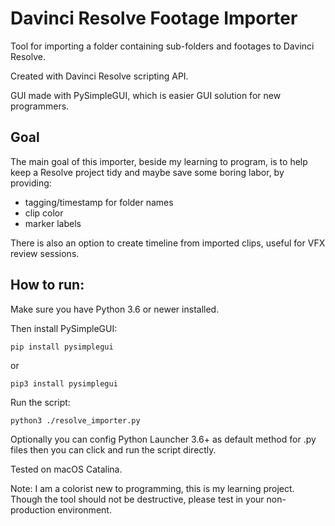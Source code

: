 # Davinci Resolve Footage Importer

Tool for importing a folder containing sub-folders and footages to Davinci Resolve.

Created with Davinci Resolve scripting API.

GUI made with PySimpleGUI, which is easier GUI solution for new programmers.

## Goal

The main goal of this importer, beside my learning to program, is to help keep a Resolve project tidy and maybe save some boring labor,
by providing:

* tagging/timestamp for folder names
* clip color
* marker labels

There is also an option to create timeline from imported clips, useful for VFX review sessions.

## How to run:
Make sure you have Python 3.6 or newer installed. 

Then install PySimpleGUI:
    
    pip install pysimplegui
or

    pip3 install pysimplegui

Run the script:
 
    python3 ./resolve_importer.py
    
Optionally you can config Python Launcher 3.6+ as default method for .py files then you can click and run the script directly.

Tested on macOS Catalina. 


Note: 
I am a colorist new to programming, this is my learning project. 
Though the tool should not be destructive, please test in your non-production environment.